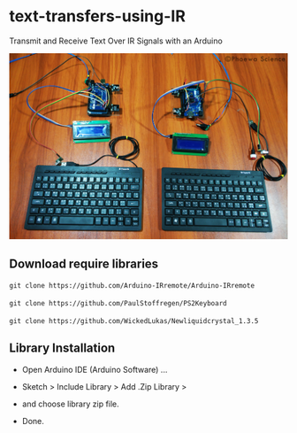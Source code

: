 # text-transfers-using-IR
Transmit and Receive Text Over IR Signals with an Arduino

![IR_Keyboard](IR_Keyboard.jpg)

## Download require libraries
    git clone https://github.com/Arduino-IRremote/Arduino-IRremote
    
    git clone https://github.com/PaulStoffregen/PS2Keyboard

    git clone https://github.com/WickedLukas/Newliquidcrystal_1.3.5
    
## Library Installation

* Open Arduino IDE (Arduino Software) ...

* Sketch > Include Library > Add .Zip Library >

* and choose library zip file.

* Done.

